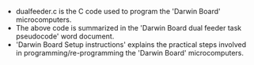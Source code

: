 - dualfeeder.c is the C code used to program the 'Darwin Board' microcomputers.
- The above code is summarized in the 'Darwin Board dual feeder task pseudocode' word document.
- 'Darwin Board Setup instructions' explains the practical steps involved in programming/re-programming the 'Darwin Board' microcomputers.
